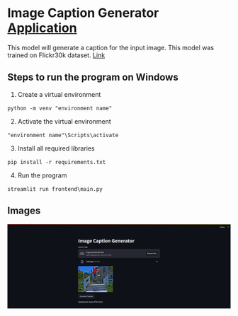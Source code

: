 # Image Caption Generator [Application](https://huggingface.co/spaces/ashish-001/Image_Caption_Generator)
This model will generate a caption for the input image. This model was trained on Flickr30k dataset.
[Link](https://huggingface.co/spaces/ashish-001/Image_Caption_Generator)


## Steps to run the program on Windows
1. Create a virtual environment 
```
python -m venv "environment name"
```
2. Activate the virtual environment
```
"environment name"\Scripts\activate
```
3. Install all required libraries
```
pip install -r requirements.txt
```
4. Run the program
```
streamlit run frontend\main.py
```

## Images
![Alt text](<image.png>)
